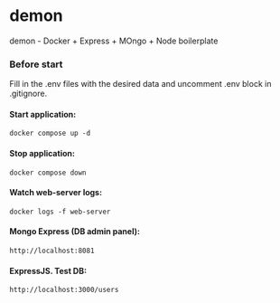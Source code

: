 # demon
demon - Docker + Express + MOngo + Node boilerplate

### Before start
Fill in the .env files with the desired data and uncomment .env block in .gitignore.

#### Start application:
`docker compose up -d`

#### Stop application:
`docker compose down`

#### Watch web-server logs:
`docker logs -f web-server`

#### Mongo Express (DB admin panel):
`http://localhost:8081`

#### ExpressJS. Test DB:
`http://localhost:3000/users`

